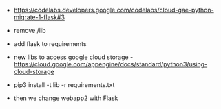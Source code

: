  - https://codelabs.developers.google.com/codelabs/cloud-gae-python-migrate-1-flask#3

 - remove /lib
 - add flask to requirements
 - new libs to access google cloud storage - https://cloud.google.com/appengine/docs/standard/python3/using-cloud-storage
 - pip3 install -t lib -r requirements.txt
 - then we change webapp2 with Flask
